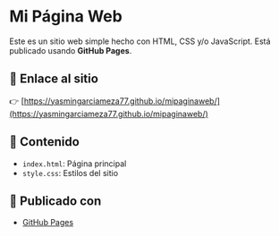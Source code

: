 # Mi Página Web

Este es un sitio web simple hecho con HTML, CSS y/o JavaScript. Está publicado usando **GitHub Pages**.

## 🔗 Enlace al sitio

👉 [https://yasmingarciameza77.github.io/mipaginaweb/](https://yasmingarciameza77.github.io/mipaginaweb/)

## 📁 Contenido

- `index.html`: Página principal
- `style.css`: Estilos del sitio

## 🚀 Publicado con

- [GitHub Pages](https://pages.github.com/)
